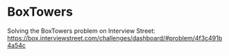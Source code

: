 BoxTowers
=========

Solving the BoxTowers problem on Interview Street: https://box.interviewstreet.com/challenges/dashboard/#problem/4f3c491b4a54c
